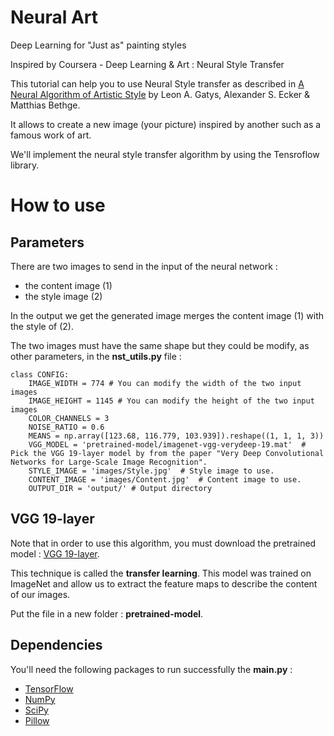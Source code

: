 # Neural Art
Deep Learning for "Just as" painting styles

Inspired by Coursera - Deep Learning & Art : Neural Style Transfer

This tutorial can help you to use Neural Style transfer as described in [A Neural Algorithm of Artistic Style](https://arxiv.org/pdf/1508.06576v2.pdf) by Leon A. Gatys, Alexander S. Ecker & Matthias Bethge.

It allows to create a new image (your picture) inspired by another such as a famous work of art.

We'll implement the neural style transfer algorithm by using the Tensroflow library.

# How to use
## Parameters
There are two images to send in the input of the neural network :
- the content image (1)
- the style image (2)

In the output we get the generated image merges the content image (1) with the style of (2).

The two images must have the same shape but they could be modify, as other parameters, in the **nst_utils.py** file :
```
class CONFIG:
    IMAGE_WIDTH = 774 # You can modify the width of the two input images
    IMAGE_HEIGHT = 1145 # You can modify the height of the two input images
    COLOR_CHANNELS = 3
    NOISE_RATIO = 0.6
    MEANS = np.array([123.68, 116.779, 103.939]).reshape((1, 1, 1, 3))
    VGG_MODEL = 'pretrained-model/imagenet-vgg-verydeep-19.mat'  # Pick the VGG 19-layer model by from the paper "Very Deep Convolutional Networks for Large-Scale Image Recognition".
    STYLE_IMAGE = 'images/Style.jpg'  # Style image to use.
    CONTENT_IMAGE = 'images/Content.jpg'  # Content image to use.
    OUTPUT_DIR = 'output/' # Output directory
```

## VGG 19-layer
Note that in order to use this algorithm, you must download the pretrained model : [VGG 19-layer](https://www.kaggle.com/teksab/imagenetvggverydeep19mat#imagenet-vgg-verydeep-19.mat).

This technique is called the **transfer learning**. This model was trained on ImageNet and allow us to extract the feature maps to describe the content of our images.

Put the file in a new folder : **pretrained-model**.

## Dependencies
You'll need the following packages to run successfully the **main.py** :
- [TensorFlow](https://www.tensorflow.org/install)
- [NumPy](https://github.com/numpy/numpy/blob/master/INSTALL.rst.txt)
- [SciPy](https://github.com/scipy/scipy/blob/master/INSTALL.rst.txt)
- [Pillow](https://pillow.readthedocs.io/en/3.3.x/installation.html#installation)
